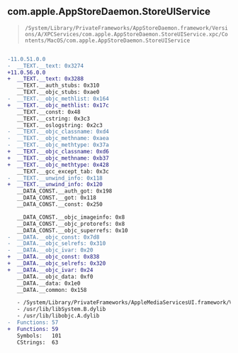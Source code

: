 ## com.apple.AppStoreDaemon.StoreUIService

> `/System/Library/PrivateFrameworks/AppStoreDaemon.framework/Versions/A/XPCServices/com.apple.AppStoreDaemon.StoreUIService.xpc/Contents/MacOS/com.apple.AppStoreDaemon.StoreUIService`

```diff

-11.0.51.0.0
-  __TEXT.__text: 0x3274
+11.0.56.0.0
+  __TEXT.__text: 0x3288
   __TEXT.__auth_stubs: 0x310
   __TEXT.__objc_stubs: 0xae0
-  __TEXT.__objc_methlist: 0x164
+  __TEXT.__objc_methlist: 0x17c
   __TEXT.__const: 0x48
   __TEXT.__cstring: 0x3c3
   __TEXT.__oslogstring: 0x2c3
-  __TEXT.__objc_classname: 0xd4
-  __TEXT.__objc_methname: 0xaea
-  __TEXT.__objc_methtype: 0x37a
+  __TEXT.__objc_classname: 0xd6
+  __TEXT.__objc_methname: 0xb37
+  __TEXT.__objc_methtype: 0x428
   __TEXT.__gcc_except_tab: 0x3c
-  __TEXT.__unwind_info: 0x118
+  __TEXT.__unwind_info: 0x120
   __DATA_CONST.__auth_got: 0x198
   __DATA_CONST.__got: 0x118
   __DATA_CONST.__const: 0x250

   __DATA_CONST.__objc_imageinfo: 0x8
   __DATA_CONST.__objc_protorefs: 0x8
   __DATA_CONST.__objc_superrefs: 0x10
-  __DATA.__objc_const: 0x7d8
-  __DATA.__objc_selrefs: 0x310
-  __DATA.__objc_ivar: 0x20
+  __DATA.__objc_const: 0x838
+  __DATA.__objc_selrefs: 0x320
+  __DATA.__objc_ivar: 0x24
   __DATA.__objc_data: 0xf0
   __DATA.__data: 0x1e0
   __DATA.__common: 0x158

   - /System/Library/PrivateFrameworks/AppleMediaServicesUI.framework/Versions/A/AppleMediaServicesUI
   - /usr/lib/libSystem.B.dylib
   - /usr/lib/libobjc.A.dylib
-  Functions: 57
+  Functions: 59
   Symbols:   101
   CStrings:  63
 

```
